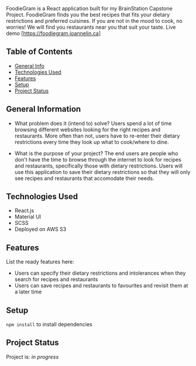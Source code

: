 
FoodieGram is a React application built for my BrainStation Capstone Project. FoodieGram finds you the best recipes that fits your dietary restrictions and preferred cuisines. If you are not in the mood to cook, no worries! We will find you restaurants near you that suit your taste. Live demo [https://foodiegram.joannelin.ca]


## Table of Contents
* [General Info](#general-information)
* [Technologies Used](#technologies-used)
* [Features](#features)
* [Setup](#setup)
* [Project Status](#project-status)


## General Information
- What problem does it (intend to) solve?
Users spend a lot of time browsing different websites looking for the right recipes and restaurants. More often than not, users have to re-enter their dietary restrictions every time they look up what to cook/where to dine.

- What is the purpose of your project?
The end users are people who don't have the time to browse through the internet to look for recipes and restaurants, specifically those with dietary restrictions. Users will use this application to save their dietary restrictions so that they will only see recipes and restaurants that accomodate their needs.



## Technologies Used 
- React.js
- Material UI 
- SCSS 
- Deployed on AWS S3 


## Features
List the ready features here:
- Users can specify their dietary restrictions and intolerances when they search for recipes and restaurants 
- Users can save recipes and restaurants to favourites and revisit them at a later time


## Setup
 `npm install` to install dependencies  



## Project Status
Project is: _in progress_ 

